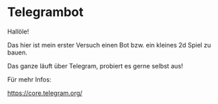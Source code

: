 # Telegrambot

Hallöle!

Das hier ist mein erster Versuch einen Bot bzw. ein kleines 2d Spiel zu bauen. 

Das ganze läuft über Telegram, probiert es gerne selbst aus!

Für mehr Infos:


https://core.telegram.org/
